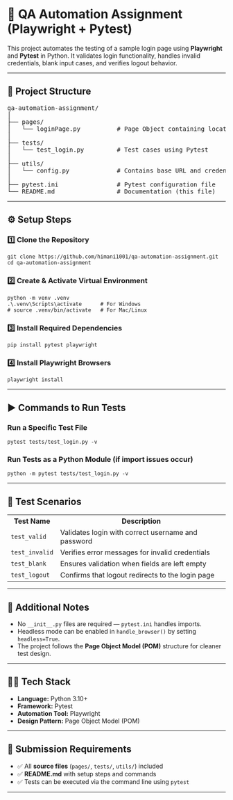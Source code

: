<h1>🧪 QA Automation Assignment (Playwright + Pytest)</h1>

<p>This project automates the testing of a sample login page using <strong>Playwright</strong> and <strong>Pytest</strong> in Python. It validates login functionality, handles invalid credentials, blank input cases, and verifies logout behavior.</p>

<hr>

<h2>📁 Project Structure</h2>
<pre>
qa-automation-assignment/
│
├── pages/
│   └── loginPage.py          # Page Object containing locators and login methods
│
├── tests/
│   └── test_login.py         # Test cases using Pytest
│
├── utils/
│   └── config.py             # Contains base URL and credentials
│
├── pytest.ini                # Pytest configuration file
└── README.md                 # Documentation (this file)
</pre>

<hr>

<h2>⚙️ Setup Steps</h2>

<h3>1️⃣ Clone the Repository</h3>
<pre><code>git clone https://github.com/himani1001/qa-automation-assignment.git
cd qa-automation-assignment
</code></pre>

<h3>2️⃣ Create & Activate Virtual Environment</h3>
<pre><code>python -m venv .venv
.\.venv\Scripts\activate      # For Windows
# source .venv/bin/activate   # For Mac/Linux
</code></pre>

<h3>3️⃣ Install Required Dependencies</h3>
<pre><code>pip install pytest playwright
</code></pre>

<h3>4️⃣ Install Playwright Browsers</h3>
<pre><code>playwright install
</code></pre>

<hr>

<h2>▶️ Commands to Run Tests</h2>

<h3>Run a Specific Test File</h3>
<pre><code>pytest tests/test_login.py -v
</code></pre>

<h3>Run Tests as a Python Module (if import issues occur)</h3>
<pre><code>python -m pytest tests/test_login.py -v
</code></pre>

<hr>

<h2>🧩 Test Scenarios</h2>

<table>
  <tr>
    <th>Test Name</th>
    <th>Description</th>
  </tr>
  <tr>
    <td><code>test_valid</code></td>
    <td>Validates login with correct username and password</td>
  </tr>
  <tr>
    <td><code>test_invalid</code></td>
    <td>Verifies error messages for invalid credentials</td>
  </tr>
  <tr>
    <td><code>test_blank</code></td>
    <td>Ensures validation when fields are left empty</td>
  </tr>
  <tr>
    <td><code>test_logout</code></td>
    <td>Confirms that logout redirects to the login page</td>
  </tr>
</table>

<hr>

<h2>🧠 Additional Notes</h2>
<ul>
  <li>No <code>__init__.py</code> files are required — <code>pytest.ini</code> handles imports.</li>
  <li>Headless mode can be enabled in <code>handle_browser()</code> by setting <code>headless=True</code>.</li>
  <li>The project follows the <strong>Page Object Model (POM)</strong> structure for cleaner test design.</li>
</ul>

<hr>

<h2>🧑‍💻 Tech Stack</h2>
<ul>
  <li><strong>Language:</strong> Python 3.10+</li>
  <li><strong>Framework:</strong> Pytest</li>
  <li><strong>Automation Tool:</strong> Playwright</li>
  <li><strong>Design Pattern:</strong> Page Object Model (POM)</li>
</ul>

<hr>

<h2>📝 Submission Requirements</h2>
<ul>
  <li>✅ All <strong>source files</strong> (<code>pages/</code>, <code>tests/</code>, <code>utils/</code>) included</li>
  <li>✅ <strong>README.md</strong> with setup steps and commands</li>
  <li>✅ Tests can be executed via the command line using <code>pytest</code></li>
</ul>

<hr>
